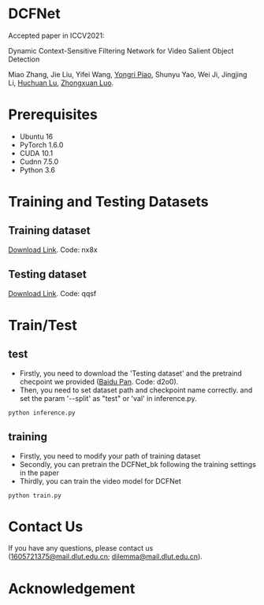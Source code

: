 # DCFNet
Accepted paper in ICCV2021:

Dynamic Context-Sensitive Filtering Network for Video Salient Object Detection

Miao Zhang, Jie Liu, Yifei Wang, [Yongri Piao](http://ice.dlut.edu.cn/yrpiao/), Shunyu Yao, Wei Ji, Jingjing Li, [Huchuan Lu](http://ice.dlut.edu.cn/lu/publications.html), [Zhongxuan Luo](zxluo@dlut.edu.cn).

# Prerequisites
+ Ubuntu 16
+ PyTorch 1.6.0
+ CUDA 10.1
+ Cudnn 7.5.0
+ Python 3.6

# Training and Testing Datasets

## Training dataset
[Download Link](https://pan.baidu.com/s/1rduZEEo3HRq5HqQeXxuX-A). Code: nx8x

## Testing dataset
[Download Link](https://pan.baidu.com/s/1qkLkXpo8QEBqT_2nELPx1A). Code: qqsf

# Train/Test
## test
+ Firstly, you need to download the 'Testing dataset' and the pretraind checpoint we provided ([Baidu Pan](https://pan.baidu.com/s/1xPH1AzInc1JAMq4Vq7UxGg). Code: d2o0). 
+ Then, you need to set dataset path and checkpoint name correctly. and set the param '--split' as "test" or 'val' in inference.py. 

```shell
python inference.py
```
## training
+ Firstly, you need to modify your path of training dataset
+ Secondly, you can pretrain the DCFNet_bk following the training settings in the paper
+ Thirdly, you can train the video model for DCFNet

```shell
python train.py
```

# Contact Us
If you have any questions, please contact us (1605721375@mail.dlut.edu.cn; dilemma@mail.dlut.edu.cn).

# Acknowledgement


